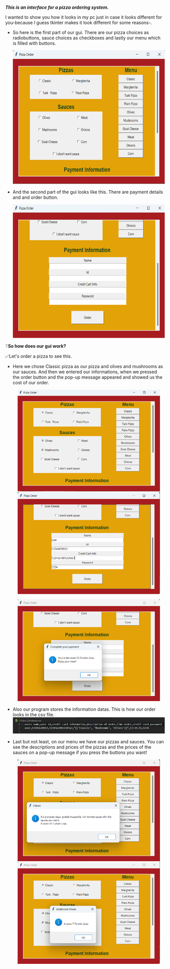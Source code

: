 ***This is an interface for a pizza ordering system.***

I wanted to show you how it looks in my pc just in case it looks different for you-because I guess tkinter makes it look different for some reasons-.

- So here is the first part of our gui. There are our pizza choices as radiobuttons, sauce choices as checkboxes and lastly our menu which is filled with buttons.

   <img src= "./images/page1.png" width =598 height=420>

- And the second part of the gui looks like this. There are payment details and and order button.

   <img src= "./images/page2.png" width =598 height=420>

❔**So how does our gui work?** 

✅Let's order a pizza to see this.

+ Here we chose Classic pizza as our pizza and olives and mushrooms as our sauces. And then we entered our informations, when we pressed the order button and the pop-up message appeared and showed us the cost of our order. 

   <p align="middle">
      <img src= "./images/order1.png" width =450 height=320>
      <img src= "./images/order2.png" width =450 height=320> 
   </p>
   <p align="middle">
      <img src= "./images/order3.png" width =450 height=320> 
   </p>
   
 + Also our program stores the information datas. This is how our order looks in the csv file.
   <img src= "./images/final.png">
   
 + Last but not least, on our menu we have our pizzas and sauces. You can see the descriptions and prices of the pizzas and the prices of the sauces on a pop-up message if you press the buttons you want!
   <p align="middle">
      <img src= "./images/menu_pizza.png" width =450 height=320>
      <img src= "./images/menu_sauce.png" width =450 height=320> 
   </p>
 












